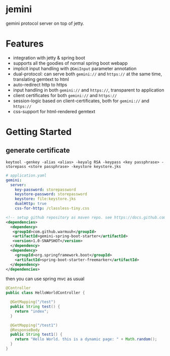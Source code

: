 # jemini
gemini protocol server on top of jetty.

# Features

* integration with jetty & spring boot
* supports all the goodies of normal spring boot webapp
* implicit input handling with `@GmiInput` parameter annotation
* dual-protocol: can serve both `gemini://` and `https://` at the same time, translating gemtext to html
* auto-redirect http to https
* input handling in both `gemini://` and `https://`, transparent to application
* client certificates for both  `gemini://` and `https://`
* session-logic based on client-certificates, both for  `gemini://` and `https://`
* css-support for html-rendered gemtext


# Getting Started

## generate certificate
```
keytool -genkey -alias <alias> -keyalg RSA -keypass <key passphrase> -storepass <store passphrase> -keystore keystore.jks
```

```yaml
# application.yaml
gemini:
  server:
    key-password: storepassword
    keystore-password: storepassword
    keystore: file:keystore.jks
    dualHttp: true
    css-for-http: /classless-tiny.css
```


```xml
<!-- setup github repository as maven repo. see https://docs.github.com/en/packages/guides/configuring-apache-maven-for-use-with-github-packages -->
<dependencies>
  <dependency>
   <groupId>com.github.warmuuh</groupId>
   <artifactId>gemini-spring-boot-starter</artifactId>
   <version>1.0-SNAPSHOT</version>
  </dependency>
  <dependency>
    <groupId>org.springframework.boot</groupId>
    <artifactId>spring-boot-starter-freemarker</artifactId>
  </dependency>
</dependencies>
```

then you can use spring mvc as usual
```java
@Controller
public class HelloWorldController {

  @GetMapping("/test")
  public String test() {
    return "index";
  }

  @GetMapping("/test1")
  @ResponseBody
  public String test1() {
    return "Hello World. this is a dynamic page: " + Math.random();
  }
}
```

